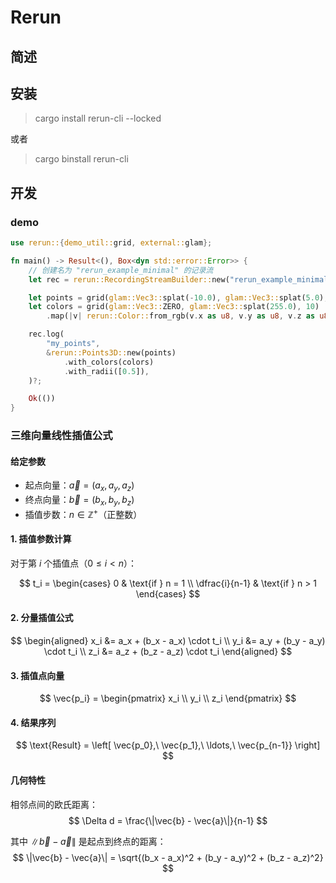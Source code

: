 # Rerun

## 简述

## 安装

>cargo install rerun-cli --locked

或者
>cargo binstall rerun-cli

## 开发

### demo

```rs
use rerun::{demo_util::grid, external::glam};

fn main() -> Result<(), Box<dyn std::error::Error>> {
    // 创建名为 "rerun_example_minimal" 的记录流
    let rec = rerun::RecordingStreamBuilder::new("rerun_example_minimal").spawn()?;

    let points = grid(glam::Vec3::splat(-10.0), glam::Vec3::splat(5.0), 10);
    let colors = grid(glam::Vec3::ZERO, glam::Vec3::splat(255.0), 10)
        .map(|v| rerun::Color::from_rgb(v.x as u8, v.y as u8, v.z as u8));

    rec.log(
        "my_points",
        &rerun::Points3D::new(points)
            .with_colors(colors)
            .with_radii([0.5]),
    )?;

    Ok(())
}

```

### 三维向量线性插值公式

#### 给定参数

- 起点向量：$\vec{a} = (a_x, a_y, a_z)$
- 终点向量：$\vec{b} = (b_x, b_y, b_z)$
- 插值步数：$n \in \mathbb{Z}^+$（正整数）

#### 1. 插值参数计算

对于第 $i$ 个插值点（$0 \leq i < n$）：

$$
t_i = \begin{cases}
0 & \text{if } n = 1 \\
\dfrac{i}{n-1} & \text{if } n > 1
\end{cases}
$$

#### 2. 分量插值公式

$$
\begin{aligned}
x_i &= a_x + (b_x - a_x) \cdot t_i \\
y_i &= a_y + (b_y - a_y) \cdot t_i \\
z_i &= a_z + (b_z - a_z) \cdot t_i
\end{aligned}
$$

#### 3. 插值点向量

$$
\vec{p_i} = \begin{pmatrix} x_i \\ y_i \\ z_i \end{pmatrix}
$$

#### 4. 结果序列

$$
\text{Result} = \left[ \vec{p_0},\ \vec{p_1},\ \ldots,\ \vec{p_{n-1}} \right]
$$

#### 几何特性

相邻点间的欧氏距离：
$$
\Delta d = \frac{\|\vec{b} - \vec{a}\|}{n-1}
$$

其中 $\|\vec{b} - \vec{a}\|$ 是起点到终点的距离：
$$
\|\vec{b} - \vec{a}\| = \sqrt{(b_x - a_x)^2 + (b_y - a_y)^2 + (b_z - a_z)^2}
$$
